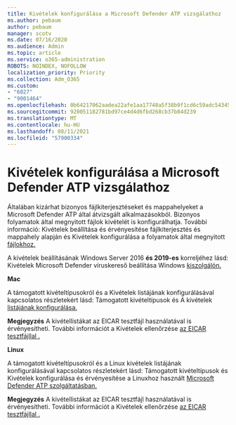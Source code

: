 ```yaml
---
title: Kivételek konfigurálása a Microsoft Defender ATP vizsgálathoz
ms.author: pebaum
author: pebaum
manager: scotv
ms.date: 07/16/2020
ms.audience: Admin
ms.topic: article
ms.service: o365-administration
ROBOTS: NOINDEX, NOFOLLOW
localization_priority: Priority
ms.collection: Adm_O365
ms.custom:
- "6027"
- "9001464"
ms.openlocfilehash: 0b64217062aadea22afe1aa17748a5f38b9f1cd6c59adc54345afe3c6f12bdc2
ms.sourcegitcommit: 920051182781bd97ce4d4d6fbd268cb37b84d239
ms.translationtype: MT
ms.contentlocale: hu-HU
ms.lasthandoff: 08/11/2021
ms.locfileid: "57900334"
---
```

# <a name="configuring-exclusions-for-microsoft-defender-atp-scan"></a>Kivételek konfigurálása a Microsoft Defender ATP vizsgálathoz

Általában kizárhat bizonyos fájlkiterjesztéseket és mappahelyeket a Microsoft Defender ATP által átvizsgált alkalmazásokból. Bizonyos folyamatok által megnyitott fájlok kivételét is konfigurálhatja. További információ: Kivételek [](https://docs.microsoft.com/windows/security/threat-protection/microsoft-defender-antivirus/configure-extension-file-exclusions-microsoft-defender-antivirus) beállítása és érvényesítése fájlkiterjesztés és mappahely alapján és Kivételek konfigurálása a folyamatok által megnyitott [fájlokhoz.](https://docs.microsoft.com/windows/security/threat-protection/microsoft-defender-antivirus/configure-process-opened-file-exclusions-microsoft-defender-antivirus)

A kivételek beállításának Windows Server 2016 **és 2019-es** korreljéhez lásd: Kivételek Microsoft Defender víruskereső beállítása Windows [kiszolgálón.](https://docs.microsoft.com/windows/security/threat-protection/microsoft-defender-antivirus/configure-server-exclusions-microsoft-defender-antivirus)

**Mac**

A támogatott kivételtípusokról és a Kivételek listájának konfigurálásával kapcsolatos részletekért lásd: Támogatott kivételtípusok és A kivételek [listájának konfigurálása.](https://docs.microsoft.com/windows/security/threat-protection/microsoft-defender-atp/mac-exclusions#how-to-configure-the-list-of-exclusions) [](https://docs.microsoft.com/windows/security/threat-protection/microsoft-defender-atp/mac-exclusions#supported-exclusion-types)

**Megjegyzés** A kivétellistákat az EICAR tesztfájl használatával is érvényesítheti. További információt a Kivételek ellenőrzése [az EICAR tesztfájllal .](https://docs.microsoft.com/windows/security/threat-protection/microsoft-defender-atp/mac-exclusions#validate-exclusions-lists-with-the-eicar-test-file) 

**Linux**

A támogatott kivételtípusokról és a Linux kivételek listájának [](https://docs.microsoft.com/windows/security/threat-protection/microsoft-defender-atp/linux-exclusions#supported-exclusion-types) konfigurálásával kapcsolatos részletekért lásd: Támogatott kivételtípusok és Kivételek konfigurálása és érvényesítése a Linuxhoz használt [Microsoft Defender ATP szolgáltatásban.](https://docs.microsoft.com/windows/security/threat-protection/microsoft-defender-atp/linux-exclusions)

**Megjegyzés** A kivétellistákat az EICAR tesztfájl használatával is érvényesítheti. További információt a Kivételek ellenőrzése [az EICAR tesztfájllal .](https://docs.microsoft.com/windows/security/threat-protection/microsoft-defender-atp/linux-exclusions#validate-exclusions-lists-with-the-eicar-test-file) 